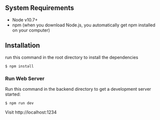 ## System Requirements

* Node v10.7+
* npm (when you download Node.js, you automatically get npm installed on your computer)

## Installation

run this command in the root directory to install the dependencies

```
$ npm install
```

### Run Web Server
Run this command in the backend directory to get a development server started:
```
$ npm run dev
```

Visit http://localhost:1234